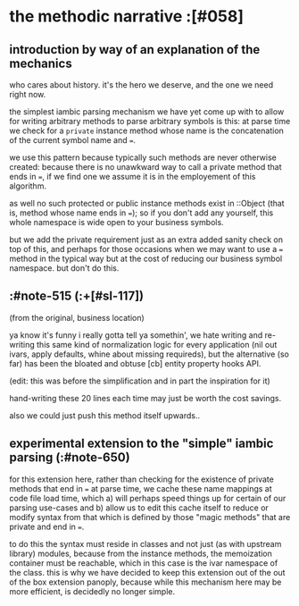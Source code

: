 # the methodic narrative :[#058]


## introduction by way of an explanation of the mechanics

who cares about history. it's the hero we deserve, and the one we need
right now.

the simplest iambic parsing mechanism we have yet come up with to allow
for writing arbitrary methods to parse arbitrary symbols is this: at
parse time we check for a `private` instance method whose name is the
concatenation of the current symbol name and `=`.

we use this pattern because typically such methods are never otherwise
created: because there is no unawkward way to call a private method
that ends in `=`, if we find one we assume it is in the employement of
this algorithm.

as well no such protected or public instance methods exist in ::Object
(that is, method whose name ends in `=`); so if you don't add any
yourself, this whole namespace is wide open to your business symbols.

but we add the private requirement just as an extra added sanity check
on top of this, and perhaps for those occasions when we may want to use
a `=` method in the typical way but at the cost of reducing our business
symbol namespace. but don't do this.




## :#note-515 (:+[#sl-117])

(from the original, business location)

ya know it's funny i really gotta tell ya somethin', we hate writing
and re-writing this same kind of normalization logic for every
application (nil out ivars, apply defaults, whine about missing
requireds), but the alternative (so far) has been the bloated and obtuse
[cb] entity property hooks API.

(edit: this was before the simplification and in part the inspiration for it)

hand-writing these 20 lines each time may just be worth the cost savings.

also we could just push this method itself upwards..




## experimental extension to the "simple" iambic parsing (:#note-650)

for this extension here, rather than checking for the existence of
private methods that end in `=` at parse time, we cache these name
mappings at code file load time, which a) will perhaps speed things up
for certain of our parsing use-cases and b) allow us to edit this cache
itself to reduce or modify syntax from that which is defined by those
"magic methods" that are private and end in `=`.

to do this the syntax must reside in classes and not just (as with
upstream library) modules, because from the instance methods, the
memoization container must be reachable, which in this case is the ivar
namespace of the class. this is why we have decided to keep this
extension out of the out of the box extension panoply, because while
this mechanism here may be more efficient, is decidedly no longer simple.
